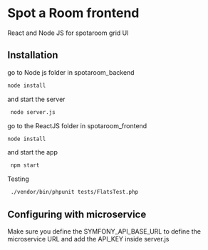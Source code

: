 # Spot a Room frontend

React and Node JS for spotaroom grid UI
## Installation

go to Node js folder in spotaroom_backend

```bash
node install
```
and start the server

```bash
 node server.js
```

go to the ReactJS folder in spotaroom_frontend

```bash
node install
```
and start the app

```bash
 npm start
```

Testing
```bash
 ./vendor/bin/phpunit tests/FlatsTest.php 
```

## Configuring with microservice

Make sure you define the SYMFONY_API_BASE_URL to define the microservice URL
and add the API_KEY inside server.js
